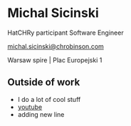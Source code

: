 # Michal Sicinski

HatCHRy participant Software Engineer

michal.sicinski@chrobinson.com

Warsaw spire | Plac Europejski 1

## Outside of work

- I do a lot of cool stuff
- [youtube](https://www.youtube.com/index) 
- adding new line 